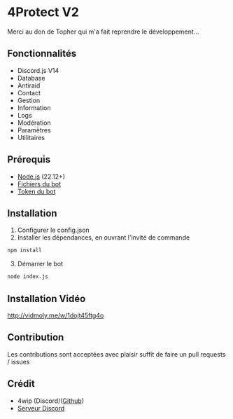 # 4Protect V2

Merci au don de Topher qui m'a fait reprendre le développement...

## Fonctionnalités
- Discord.js V14 
- Database
- Antiraid
- Contact
- Gestion
- Information
- Logs
- Modération
- Paramètres
- Utilitaires

## Prérequis
- [Node.js](https://nodejs.org/fr/download/current) (22.12+)
- [Fichiers du bot](https://github.com/4wip/4Protect-V2/archive/refs/heads/main.zip)
- [Token du bot](https://discord.com/developers/applications)

## Installation
1. Configurer le config.json
2. Installer les dépendances, en ouvrant l'invité de commande
```bash
npm install
```
3. Démarrer le bot
```bash
node index.js
```

## Installation Vidéo
http://vidmoly.me/w/1dojt45ftg4o 

## Contribution
Les contributions sont acceptées avec plaisir suffit de faire un pull requests / issues 

## Crédit
- 4wip (Discord/([Github](https://github.com/4wip))
- [Serveur Discord](https://discord.gg/26KgQQxMJ5)
